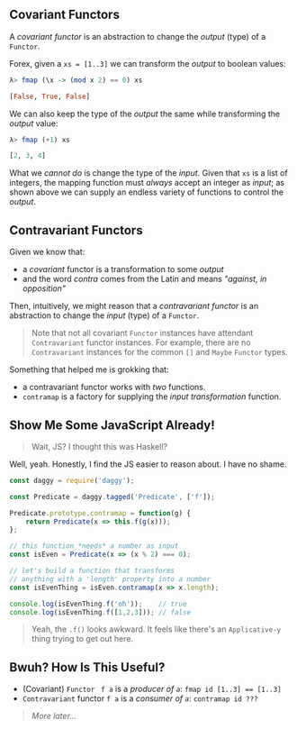 ## Covariant Functors

A _covariant functor_ is an abstraction to change the _output_ (type) of a
`Functor`.

Forex, given a `xs = [1..3]` we can transform the _output_ to boolean values:

```haskell
λ> fmap (\x -> (mod x 2) == 0) xs

[False, True, False]
```

We can also keep the type of the _output_ the same while transforming the
_output_ value:

```haskell
λ> fmap (+1) xs

[2, 3, 4]
```

What we _cannot do_ is change the type of the _input_. Given that `xs` is a list
of integers, the mapping function must _always_ accept an integer as _input_; as
shown above we can supply an endless variety of functions to control the _output_.

## Contravariant Functors

Given we know that:

* a _covariant_ functor is a transformation to some _output_
* and the word _contra_ comes from the Latin and means _"against, in opposition"_

Then, intuitively, we might reason that a _contravariant functor_ is an
abstraction to change the _input_ (type) of a `Functor`.

> Note that not all covariant `Functor` instances have attendant `Contravariant`
> functor instances. For example, there are no `Contravariant` instances for the
> common `[]` and `Maybe` `Functor` types.

Something that helped me is grokking that:

* a contravariant functor works with *two* functions.
* `contramap` is a factory for supplying the _input transformation_ function.

## Show Me Some JavaScript Already!

> Wait, JS? I thought this was Haskell?

Well, yeah. Honestly, I find the JS easier to reason about. I have no shame.

```js
const daggy = require('daggy');

const Predicate = daggy.tagged('Predicate', ['f']);

Predicate.prototype.contramap = function(g) {
    return Predicate(x => this.f(g(x)));
};

// this function *needs* a number as input
const isEven = Predicate(x => (x % 2) === 0);

// let's build a function that transforms
// anything with a 'length' property into a number
const isEvenThing = isEven.contramap(x => x.length);

console.log(isEvenThing.f('oh'));    // true
console.log(isEvenThing.f([1,2,3])); // false
```

> Yeah, the `.f()` looks awkward. It feels like there's an `Applicative-y`
> thing trying to get out here.

## Bwuh? How Is This Useful?

* (Covariant) `Functor ` `f a` is a _producer of `a`_: `fmap id [1..3] == [1..3]`
* `Contravariant` functor `f a` is a _consumer of `a`_: `contramap id ???`

> _More later…_
